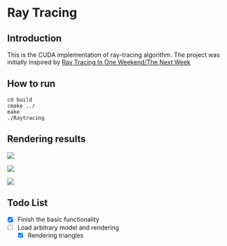 # Ray Tracing


## Introduction

This is the CUDA implementation of ray-tracing algorithm. The project was initially inspired by [Ray Tracing In One Weekend/The Next Week](https://github.com/RayTracing/raytracing.github.io)


## How to run

```
cd build
cmake ../
make
./Raytracing
```


## Rendering results

![](https://github.com/HelloSangShen/raytracing.cuda/blob/master/images/image1.png)

![](https://github.com/HelloSangShen/raytracing.cuda/blob/master/images/image2.png)

![](https://github.com/HelloSangShen/raytracing.cuda/blob/master/images/image3.png)


## Todo List

- [x] Finish the basic functionality
- [ ] Load arbitrary model and rendering
    - [x] Rendering triangles